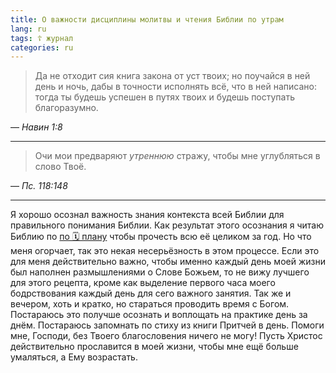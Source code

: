 ```yaml
---
title: О важности дисциплины молитвы и чтения Библии по утрам
lang: ru
tags: ☦ журнал
categories: ru
---
```


> Да не отходит сия книга закона от уст твоих; но поучайся в ней день и ночь, дабы в точности
> исполнять всё, что в ней написано: тогда ты будешь успешен в путях твоих и будешь поступать
> благоразумно.

— <cite>Навин&nbsp;1:8</cite>

***

> Очи мои предваряют *утреннюю* стражу, чтобы мне углубляться в слово Твоё.

— <cite>Пс.&nbsp;118:148</cite>

***

Я хорошо осознал важность знания контекста всей Библии для правильного понимания Библии. Как результат
этого осознания я читаю Библию по [по 🗓&nbsp;плану](https://novchurch.github.io/plan/) чтобы прочесть
всю её целиком за год. Но что меня огорчает, так это некая несерьёзность в этом процессе. Если это
для меня действительно важно, чтобы именно каждый день моей жизни был наполнен размышлениями о Слове
Божьем, то не вижу лучшего для этого рецепта, кроме как выделение первого часа моего бодрствования
каждый день для сего важного занятия. Так же и вечером, хоть и кратко, но стараться проводить время
с Богом. Постараюсь это получше осознать и воплощать на практике день за
днём. Постараюсь запомнать по стиху из книги Притчей в день. Помоги мне, Господи, без Твоего
благословения ничего не могу! Пусть Христос действительно
прославится в моей жизни, чтобы мне ещё больше умаляться, а Ему возрастать.
